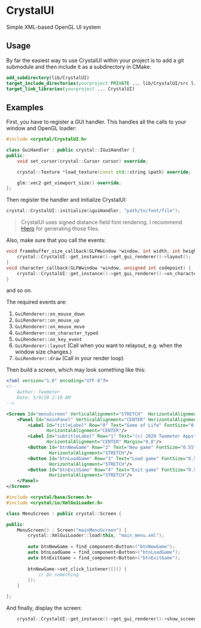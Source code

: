 # CrystalUI
Simple XML-based OpenGL UI system

## Usage
By far the easiest way to use CrystalUI within your project is to add a git submodule and then 
include it as a subdirectory in CMake:

```cmake
add_subdirectory(lib/CrystalUI)
target_include_directories(yourproject PRIVATE ... lib/CrystalUI/src lib/CrystalUI/inc)
target_link_libraries(yourproject ... CrystalUI)
```

## Examples
First, you have to register a GUI handler. This handles all the calls to your window and OpenGL loader:
```cpp
#include <crystal/CrystalUI.h>

class GuiHandler : public crystal::IGuiHandler {
public:
    void set_cursor(crystal::Cursor cursor) override;

    crystal::Texture *load_texture(const std::string &path) override;

    glm::vec2 get_viewport_size() override;
};
```

Then register the handler and initialize CrystalUI:
```cpp
crystal::CrystalUI::initialize(&guiHandler, "path/to/font/file");
```

> CrystalUI uses signed distance field font rendering. I recommend [Hiero](https://libgdx.badlogicgames.com/tools.html) for generating those files.

Also, make sure that you call the events:
```cpp
void framebuffer_size_callback(GLFWwindow *window, int width, int height) {
    crystal::CrystalUI::get_instance()->get_gui_renderer()->layout();
}
void character_callback(GLFWwindow *window, unsigned int codepoint) {
    crystal::CrystalUI::get_instance()->get_gui_renderer()->on_character_typed(codepoint);
}
```
and so on.

The required events are:
1. `GuiRenderer::on_mouse_down`
2. `GuiRenderer::on_mouse_up`
3. `GuiRenderer::on_mouse_move`
4. `GuiRenderer::on_character_typed`
5. `GuiRenderer::on_key_event`
6. `GuiRenderer::layout` (Call when you want to relayout, e.g. when the window size changes.)
6. `GuiRenderer::draw`  (Call in your render loop)

Then build a screen, which may look something like this:
```xml
<?xml version="1.0" encoding="UTF-8"?>
<!--
    Author: Twometer
    Date: 5/9/20 2:10 AM
-->

<Screen Id="menuScreen" VerticalAlignment="STRETCH"  HorizontalAlignment="STRETCH">
    <Panel Id="mainPanel" VerticalAlignment="CENTER" HorizontalAlignment="CENTER" Rows="5" Cols="1" Padding="32,16">
        <Label Id="titleLabel" Row="0" Text="Game of Life" FontSize="0.8" VerticalAlignment="CENTER"
               HorizontalAlignment="CENTER"/>
        <Label Id="subtitleLabel" Row="1" Text="(c) 2020 Twometer Apps" FontSize="0.25" VerticalAlignment="CENTER"
               HorizontalAlignment="CENTER" Margin="0,8"/>
        <Button Id="btnNewGame" Row="2" Text="New game" FontSize="0.55" Margin="32,8" Padding="32,0"
                HorizontalAlignment="STRETCH"/>
        <Button Id="btnLoadGame" Row="3" Text="Load game" FontSize="0.55" Margin="32,8" Padding="32,0"
                HorizontalAlignment="STRETCH"/>
        <Button Id="btnExitGame" Row="4" Text="Exit game" FontSize="0.55" Margin="32,8" Padding="32,0"
                HorizontalAlignment="STRETCH"/>
    </Panel>
</Screen>
```

```cpp
#include <crystal/base/Screen.h>
#include <crystal/io/XmlGuiLoader.h>

class MenuScreen : public crystal::Screen {

public:
    MenuScreen() : Screen("mainMenuScreen") {
        crystal::XmlGuiLoader::load(this, "main_menu.xml");
        
        auto btnNewGame = find_component<Button>("btnNewGame");
        auto btnLoadGame = find_component<Button>("btnLoadGame");
        auto btnExitGame = find_component<Button>("btnExitGame");
        
        btnNewGame->set_click_listener([]() {
            // Do something
        });
    }

};
```

And finally, display the screen:
```cpp
    crystal::CrystalUI::get_instance()->get_gui_renderer()->show_screen(new MenuScreen());
```
